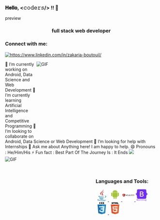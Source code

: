###  𝐇𝐞𝐥𝐥𝐨, <𝚌𝚘𝚍𝚎𝚛𝚜/> !! 👋



preview
<h3 align="center">full stack web developer</h3>

<h3 align="left">Connect with me:</h3>
<p align="left">
<a href="https://linkedin.com/in/https://www.linkedin.com/in/zakaria-boutouil/" target="blank"><img align="center" src="https://cdn.jsdelivr.net/npm/simple-icons@3.0.1/icons/linkedin.svg" alt="https://www.linkedin.com/in/zakaria-boutouil/" height="30" width="40" /></a>
</p>

<img align="right" height="250" width="400" alt="GIF" src="https://github.com/JayantGoel001/JayantGoel001/raw/master/image.gif" style="max-width:100%;">
 🔭 I’m currently working on Android, Data Science and Web Development
 🌱 I’m currently learning Artificial Intelligence and Competitive Programming
 👯 I’m looking to collaborate on Android, Data Science or Web Development
 🤔 I’m looking for help with Internships
 💬 Ask me about Anything here! I am happy to help.
 😄 Pronouns : He/Him/His
 ⚡ Fun fact : Best Part Of The Journey Is : It Ends






<img src="https://github-readme-stats.vercel.app/api?username=DZakaria&&show_icons=true&title_color=ffffff&icon_color=bb2acf&text_color=daf7dc&bg_color=151515">



<img align="left" height="300" width="300" alt="GIF" src="https://github.com/JayantGoel001/JayantGoel001/raw/master/github.gif" style="max-width:100%;">

<br><br>
<h3 align="left">Languages and Tools:</h3>
<p align="left"> <a href="https://developer.android.com" target="_blank"> 
        <img src="https://raw.githubusercontent.com/devicons/devicon/master/icons/java/java-original.svg" alt="java" width="40" height="40"/> </a> <a href="https://developer.mozilla.org/en-US/docs/Web/JavaScript" target="_blank"> 
    <img src="https://raw.githubusercontent.com/devicons/devicon/master/icons/android/android-original-wordmark.svg" alt="android" width="40" height="40"/> </a> <a href="https://angular.io" target="_blank"> 
    <img src="https://raw.githubusercontent.com/devicons/devicon/master/icons/angularjs/angularjs-original-wordmark.svg" alt="angularjs" width="40" height="40"/> </a> <a href="https://getbootstrap.com" target="_blank"> 
    <img src="https://raw.githubusercontent.com/devicons/devicon/master/icons/bootstrap/bootstrap-plain-wordmark.svg" alt="bootstrap" width="40" height="40"/> </a> <a href="https://www.w3schools.com/css/" target="_blank">
    <img src="https://raw.githubusercontent.com/devicons/devicon/master/icons/css3/css3-original-wordmark.svg" alt="css3" width="40" height="40"/> </a> <a href="https://www.w3.org/html/" target="_blank"> 
    <img src="https://raw.githubusercontent.com/devicons/devicon/master/icons/html5/html5-original-wordmark.svg" alt="html5" width="40" height="40"/> </a> <a href="https://www.java.com" target="_blank"> 




